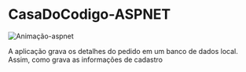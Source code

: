 # CasaDoCodigo-ASPNET

![Animação-aspnet](https://user-images.githubusercontent.com/72262553/137550117-545693d0-3f9d-484b-bc6e-066005c511da.gif)

A aplicação grava os detalhes do pedido em um banco de dados local. Assim, como grava as informações de cadastro
